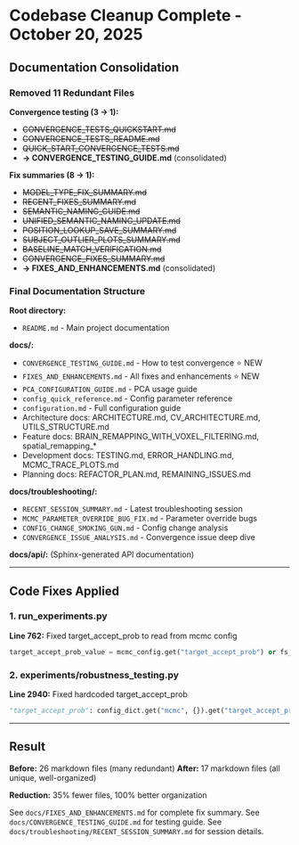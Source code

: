 # Codebase Cleanup Complete - October 20, 2025

## Documentation Consolidation

### Removed 11 Redundant Files
**Convergence testing (3 → 1):**
- ~~CONVERGENCE_TESTS_QUICKSTART.md~~
- ~~CONVERGENCE_TESTS_README.md~~
- ~~QUICK_START_CONVERGENCE_TESTS.md~~
- **→ CONVERGENCE_TESTING_GUIDE.md** (consolidated)

**Fix summaries (8 → 1):**
- ~~MODEL_TYPE_FIX_SUMMARY.md~~
- ~~RECENT_FIXES_SUMMARY.md~~
- ~~SEMANTIC_NAMING_GUIDE.md~~
- ~~UNIFIED_SEMANTIC_NAMING_UPDATE.md~~
- ~~POSITION_LOOKUP_SAVE_SUMMARY.md~~
- ~~SUBJECT_OUTLIER_PLOTS_SUMMARY.md~~
- ~~BASELINE_MATCH_VERIFICATION.md~~
- ~~CONVERGENCE_FIXES_SUMMARY.md~~
- **→ FIXES_AND_ENHANCEMENTS.md** (consolidated)

### Final Documentation Structure

**Root directory:**
- `README.md` - Main project documentation

**docs/:**
- `CONVERGENCE_TESTING_GUIDE.md` - How to test convergence ⭐ NEW
- `FIXES_AND_ENHANCEMENTS.md` - All fixes and enhancements ⭐ NEW
- `PCA_CONFIGURATION_GUIDE.md` - PCA usage guide
- `config_quick_reference.md` - Config parameter reference
- `configuration.md` - Full configuration guide
- Architecture docs: ARCHITECTURE.md, CV_ARCHITECTURE.md, UTILS_STRUCTURE.md
- Feature docs: BRAIN_REMAPPING_WITH_VOXEL_FILTERING.md, spatial_remapping_*
- Development docs: TESTING.md, ERROR_HANDLING.md, MCMC_TRACE_PLOTS.md
- Planning docs: REFACTOR_PLAN.md, REMAINING_ISSUES.md

**docs/troubleshooting/:**
- `RECENT_SESSION_SUMMARY.md` - Latest troubleshooting session
- `MCMC_PARAMETER_OVERRIDE_BUG_FIX.md` - Parameter override bugs
- `CONFIG_CHANGE_SMOKING_GUN.md` - Config change analysis
- `CONVERGENCE_ISSUE_ANALYSIS.md` - Convergence issue deep dive

**docs/api/:** (Sphinx-generated API documentation)

---

## Code Fixes Applied

### 1. run_experiments.py
**Line 762:** Fixed target_accept_prob to read from mcmc config
```python
target_accept_prob_value = mcmc_config.get("target_accept_prob") or fs_config.get("target_accept_prob", 0.8)
```

### 2. experiments/robustness_testing.py
**Line 2940:** Fixed hardcoded target_accept_prob
```python
"target_accept_prob": config_dict.get("mcmc", {}).get("target_accept_prob", 0.8),
```

---

## Result

**Before:** 26 markdown files (many redundant)
**After:** 17 markdown files (all unique, well-organized)

**Reduction:** 35% fewer files, 100% better organization

See `docs/FIXES_AND_ENHANCEMENTS.md` for complete fix summary.
See `docs/CONVERGENCE_TESTING_GUIDE.md` for testing guide.
See `docs/troubleshooting/RECENT_SESSION_SUMMARY.md` for session details.
